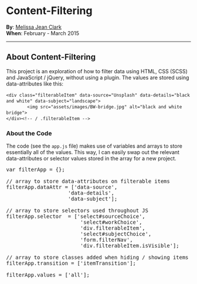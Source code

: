 # Content-Filtering

**By**: [Melissa Jean Clark](http://melissajclark.ca)  
**When**: February - March 2015

-----

## About Content-Filtering

This project is an exploration of how to filter data using HTML, CSS (SCSS) and JavaScript / jQuery, without using a plugin. The values are stored using data-attributes like this:

    <div class="filterableItem" data-source="Unsplash" data-details="black and white" data-subject="landscape"> 
            <img src="assets/images/BW-bridge.jpg" alt="black and white bridge">
    </div><!-- / .filterableItem -->

### About the Code

The code (see the `app.js` file) makes use of variables and arrays to store essentially all of the values. This way, I can easily swap out the relevant data-attributes or selector values stored in the array for a new project. 

<pre>
var filterApp = {};

// array to store data-attributes on filterable items
filterApp.dataAttr = ['data-source', 
                    'data-details',
                    'data-subject'];

// array to store selectors used throughout JS
filterApp.selector  = ['select#sourceChoice', 
                        'select#workChoice', 
                        'div.filterableItem', 
                        'select#subjectChoice',
                        'form.filterNav',
                        'div.filterableItem.isVisible'];

// array to store classes added when hiding / showing items
filterApp.transition = ['itemTransition'];

filterApp.values = ['all'];
</pre>
